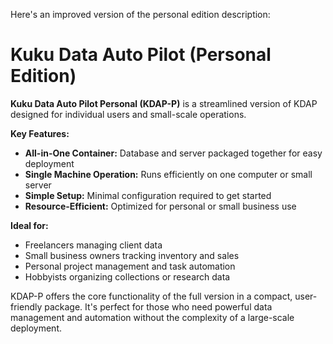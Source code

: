 Here's an improved version of the personal edition description:

# Kuku Data Auto Pilot (Personal Edition)

**Kuku Data Auto Pilot Personal (KDAP-P)** is a streamlined version of KDAP designed for individual users and small-scale operations.

**Key Features:**
- **All-in-One Container:** Database and server packaged together for easy deployment
- **Single Machine Operation:** Runs efficiently on one computer or small server
- **Simple Setup:** Minimal configuration required to get started
- **Resource-Efficient:** Optimized for personal or small business use

**Ideal for:**
- Freelancers managing client data
- Small business owners tracking inventory and sales
- Personal project management and task automation
- Hobbyists organizing collections or research data

KDAP-P offers the core functionality of the full version in a compact, user-friendly package. It's perfect for those who need powerful data management and automation without the complexity of a large-scale deployment.
